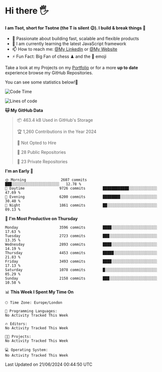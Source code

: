 # Hi there :raised_hand_with_fingers_splayed:
#### I am Tsot, short for Tsotne (the T is silent :wink:). I build & break things :space_invader:
- :telescope: Passionate about building fast, scalable and flexible products
- :seedling: I am currently learning the latest JavaScript framework 
- :mailbox: How to reach me: [@My LinkedIn](https://www.linkedin.com/in/tsotne-gvadzabia/) or [@My Website](https://tsotne.co.uk/contact)
- :zap: Fun Fact: Big Fan of chess ♟ and the 👾 emoji

Take a look at my Projects on my [Portfolio](https://tsotne.co.uk/) or for a more **up to date** experience browse my GitHub Repositories.

You can see some statistics below!:space_invader:
<!--START_SECTION:waka-->
![Code Time](http://img.shields.io/badge/Code%20Time-761%20hrs%202%20mins-blue)

![Lines of code](https://img.shields.io/badge/From%20Hello%20World%20I%27ve%20Written-6.6%20million%20lines%20of%20code-blue)

**🐱 My GitHub Data** 

> 📦 463.4 kB Used in GitHub's Storage 
 > 
> 🏆 1,260 Contributions in the Year 2024
 > 
> 🚫 Not Opted to Hire
 > 
> 📜 28 Public Repositories 
 > 
> 🔑 23 Private Repositories 
 > 
**I'm an Early 🐤** 

```text
🌞 Morning                2607 commits        ███░░░░░░░░░░░░░░░░░░░░░░   12.78 % 
🌆 Daytime                9726 commits        ████████████░░░░░░░░░░░░░   47.69 % 
🌃 Evening                6200 commits        ████████░░░░░░░░░░░░░░░░░   30.40 % 
🌙 Night                  1861 commits        ██░░░░░░░░░░░░░░░░░░░░░░░   09.13 % 
```
📅 **I'm Most Productive on Thursday** 

```text
Monday                   3596 commits        ████░░░░░░░░░░░░░░░░░░░░░   17.63 % 
Tuesday                  2723 commits        ███░░░░░░░░░░░░░░░░░░░░░░   13.35 % 
Wednesday                2893 commits        ████░░░░░░░░░░░░░░░░░░░░░   14.19 % 
Thursday                 4453 commits        █████░░░░░░░░░░░░░░░░░░░░   21.83 % 
Friday                   3493 commits        ████░░░░░░░░░░░░░░░░░░░░░   17.13 % 
Saturday                 1078 commits        █░░░░░░░░░░░░░░░░░░░░░░░░   05.29 % 
Sunday                   2158 commits        ███░░░░░░░░░░░░░░░░░░░░░░   10.58 % 
```


📊 **This Week I Spent My Time On** 

```text
🕑︎ Time Zone: Europe/London

💬 Programming Languages: 
No Activity Tracked This Week

🔥 Editors: 
No Activity Tracked This Week

🐱‍💻 Projects: 
No Activity Tracked This Week

💻 Operating System: 
No Activity Tracked This Week
```


 Last Updated on 21/06/2024 00:44:50 UTC
<!--END_SECTION:waka-->
